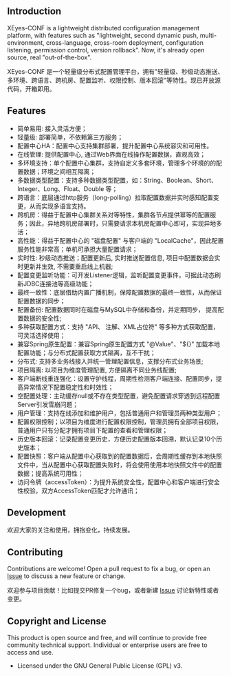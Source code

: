 
## Introduction
XEyes-CONF is a lightweight distributed configuration management platform, 
with features such as "lightweight, second dynamic push, multi-environment, cross-language, cross-room deployment, configuration listening, permission control, version rollback".
Now, it's already open source, real "out-of-the-box".

XEyes-CONF 是一个轻量级分布式配置管理平台，拥有"轻量级、秒级动态推送、多环境、跨语言、跨机房、配置监听、权限控制、版本回滚"等特性。现已开放源代码，开箱即用。

## Features
- 简单易用: 接入灵活方便；
- 轻量级: 部署简单，不依赖第三方服务；
- 配置中心HA：配置中心支持集群部署，提升配置中心系统容灾和可用性。
- 在线管理: 提供配置中心, 通过Web界面在线操作配置数据，直观高效；
- 多环境支持：单个配置中心集群，支持自定义多套环境，管理多个环境的的配置数据；环境之间相互隔离；
- 多数据类型配置：支持多种数据类型配置，如：String、Boolean、Short、Integer、Long、Float、Double 等；
- 跨语言：底层通过http服务（long-polling）拉取配置数据并实时感知配置变更，从而实现多语言支持。
- 跨机房：得益于配置中心集群关系对等特性，集群各节点提供幂等的配置服务；因此，异地跨机房部署时，只需要请求本机房配置中心即可，实现异地多活；
- 高性能：得益于配置中心的 "磁盘配置" 与客户端的 "LocalCache"，因此配置服务性能非常高；单机可承担大量配置请求；
- 实时性: 秒级动态推送；配置更新后, 实时推送配置信息, 项目中配置数据会实时更新并生效, 不需要重启线上机器;
- 配置变更监听功能：可开发Listener逻辑，监听配置变更事件，可据此动态刷新JDBC连接池等高级功能；
- 最终一致性：底层借助内置广播机制，保障配置数据的最终一致性，从而保证配置数据的同步；
- 配置备份: 配置数据同时在磁盘与MySQL中存储和备份，并定期同步， 提高配置数据的安全性;
- 多种获取配置方式：支持 "API、 注解、XML占位符" 等多种方式获取配置，可灵活选择使用；
- 兼容Spring原生配置：兼容Spring原生配置方式 "@Value"、"${}" 加载本地配置功能；与分布式配置获取方式隔离，互不干扰； 
- 分布式: 支持多业务线接入并统一管理配置信息，支撑分布式业务场景;
- 项目隔离: 以项目为维度管理配置, 方便隔离不同业务线配置;
- 客户端断线重连强化：设置守护线程，周期性检测客户端连接、配置同步，提高异常情况下配置稳定性和时效性；
- 空配置处理：主动缓存null或不存在类型配置，避免配置请求穿透到远程配置Server引发雪崩问题；
- 用户管理：支持在线添加和维护用户，包括普通用户和管理员两种类型用户；
- 配置权限控制；以项目为维度进行配置权限控制，管理员拥有全部项目权限，普通用户只有分配才拥有项目下配置的查看和管理权限；
- 历史版本回滚：记录配置变更历史，方便历史配置版本回溯，默认记录10个历史版本；
- 配置快照：客户端从配置中心获取到的配置数据后，会周期性缓存到本地快照文件中，当从配置中心获取配置失败时，将会使用使用本地快照文件中的配置数据；提高系统可用性；
- 访问令牌（accessToken）：为提升系统安全性，配置中心和客户端进行安全性校验，双方AccessToken匹配才允许通讯；


## Development

欢迎大家的关注和使用，拥抱变化，持续发展。


## Contributing
Contributions are welcome! Open a pull request to fix a bug, or open an [Issue](https://github.com/wyfish/xeyes-conf/issues/) to discuss a new feature or change.

欢迎参与项目贡献！比如提交PR修复一个bug，或者新建 [Issue](https://github.com/wyfish/xeyes-conf/issues/) 讨论新特性或者变更。


## Copyright and License
This product is open source and free, and will continue to provide free community technical support. Individual or enterprise users are free to access and use.

- Licensed under the GNU General Public License (GPL) v3.


